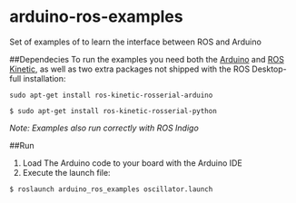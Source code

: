 # arduino-ros-examples
Set of examples of to learn the interface between ROS and Arduino

##Dependecies
To run the examples you need both the [Arduino](https://www.arduino.cc) and [ROS Kinetic](http://wiki.ros.org/kinetic/Installation/Ubuntu), as well as two extra packages not shipped with the ROS Desktop-full installation:
```shell 
sudo apt-get install ros-kinetic-rosserial-arduino
```
```shell 
$ sudo apt-get install ros-kinetic-rosserial-python
```
*Note: Examples also run correctly with ROS Indigo*

##Run
1. Load The Arduino code to your board with the Arduino IDE
2. Execute the launch file: 
```shell 
$ roslaunch arduino_ros_examples oscillator.launch
```
